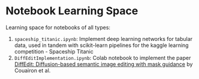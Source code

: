 # Notebook Learning Space
Learning space for notebooks of all types: 
1. `spaceship_titanic.ipynb`: Implement deep learning networks for tabular data, used in tandem with scikit-learn pipelines for the kaggle learning competition - Spaceship Titanic
2. `DiffEditImplementation.ipynb`: Colab notebook to implement the paper [DiffEdit: Diffusion-based semantic image editing with mask guidance](http://arxiv.org/abs/2210.11427) by Couairon et al.
